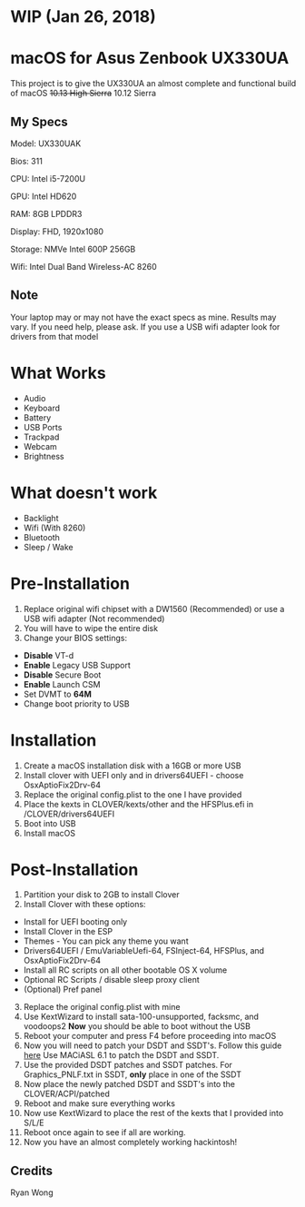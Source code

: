 # WIP (Jan 26, 2018)
# macOS for Asus Zenbook UX330UA 
This project is to give the UX330UA an almost complete and functional build of macOS <S>10.13 High Sierra</S> 10.12 Sierra

## My Specs 
Model: UX330UAK

Bios: 311

CPU: Intel i5-7200U

GPU: Intel HD620

RAM: 8GB LPDDR3 

Display: FHD, 1920x1080

Storage: NMVe Intel 600P 256GB 

Wifi: Intel Dual Band Wireless-AC 8260

## Note
Your laptop may or may not have the exact specs as mine. Results may vary. If you need help, please ask.
If you use a USB wifi adapter look for drivers from that model

# What Works
- Audio
- Keyboard
- Battery
- USB Ports
- Trackpad 
- Webcam
- Brightness

# What doesn't work
- Backlight
- Wifi (With 8260)
- Bluetooth
- Sleep / Wake

# Pre-Installation
1. Replace original wifi chipset with a DW1560 (Recommended) or use a USB wifi adapter (Not recommended)
2. You will have to wipe the entire disk 
3. Change your BIOS settings: 
  - **Disable** VT-d
  - **Enable** Legacy USB Support
  - **Disable** Secure Boot
  - **Enable** Launch CSM 
  - Set DVMT to **64M**
  - Change boot priority to USB
  
# Installation
1. Create a macOS installation disk with a 16GB or more USB
2. Install clover with UEFI only and in drivers64UEFI - choose OsxAptioFix2Drv-64
3. Replace the original config.plist to the one I have provided
4. Place the kexts in CLOVER/kexts/other and the HFSPlus.efi in /CLOVER/drivers64UEFI
5. Boot into USB
6. Install macOS

# Post-Installation
1. Partition your disk to 2GB to install Clover 
2. Install Clover with these options: 
  - Install for UEFI booting only
  - Install Clover in the ESP
  - Themes - You can pick any theme you want
  - Drivers64UEFI / EmuVariableUefi-64, FSInject-64, HFSPlus, and OsxAptioFix2Drv-64
  - Install all RC scripts on all other bootable OS X volume
  - Optional RC Scripts / disable sleep proxy client
  - (Optional) Pref panel
3. Replace the original config.plist with mine
4. Use KextWizard to install sata-100-unsupported, facksmc, and voodoops2
**Now** you should be able to boot without the USB
5. Reboot your computer and press F4 before proceeding into macOS
6. Now you will need to patch your DSDT and SSDT's. Follow this guide [here](https://www.tonymacx86.com/threads/guide-patching-laptop-dsdt-ssdts.152573/) Use MACiASL 6.1 to patch the DSDT and SSDT. 
7. Use the provided DSDT patches and SSDT patches. For Graphics_PNLF.txt in SSDT, **only** place in one of the SSDT 
8. Now place the newly patched DSDT and SSDT's into the CLOVER/ACPI/patched
9. Reboot and make sure everything works
10. Now use KextWizard to place the rest of the kexts that I provided into S/L/E 
11. Reboot once again to see if all are working. 
12. Now you have an almost completely working hackintosh!

## Credits
Ryan Wong
